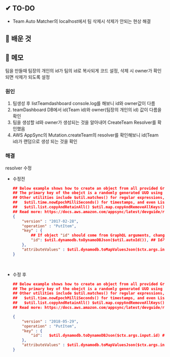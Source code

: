 ## ✔ TO-DO
- Team Auto Matcher의 localhost에서 팀 삭제시 삭제가 안되는 현상 해결


## 💾 배운 것


## 📝 메모

팀을 만들때 팀장의 개인의 id가 팀의 id로 복사되게 코드 설정, 삭제 시 owner가 확인 되면 삭제가 되도록 설정
### 원인
1. 팀생성 후 listTeamdashboard console.log를 해보니 id와 owner값이 다름
2. teamDashboard DB에서 id(Team id)와 owner(팀장의 개인의 id) 값이 다름을 확인
3. 팀을 생성할 id와 owner가 생성되는 것을 알아내어 CreateTeam Resolver를 확인했음
4. AWS AppSync의 Mutation.createTeam의 resolver를 확인해보니 id(Team id)가 랜덤으로 생성 되는 것을 확인
### 해결
resolver 수정
- 수정전

    ```json
    ## Below example shows how to create an object from all provided GraphQL arguments
    ## The primary key of the obejct is a randomly generated UUD using the $util.autoId() utility
    ## Other utilities include $util.matches() for regular expressions, $util.time.nowISO8601() or
    ##   $util.time.nowEpochMilliSeconds() for timestamps, and even List or Map helpers like
    ##   $util.list.copyAndRetainAll() $util.map.copyAndRemoveAllKeys() for shallow copies
    ## Read more: https://docs.aws.amazon.com/appsync/latest/devguide/resolver-context-reference.html#utility-helpers-in-util
    {
        "version" : "2017-02-28",
        "operation" : "PutItem",
        "key" : {
            ## If object "id" should come from GraphQL arguments, change to $util.dynamodb.toDynamoDBJson($ctx.args.id)
            "id": $util.dynamodb.toDynamoDBJson($util.autoId()), ## Id가 랜덤으로 발생
        },
        "attributeValues" : $util.dynamodb.toMapValuesJson($ctx.args.input)
    }
    ```
<br />

- 수정 후
    ```json
    ## Below example shows how to create an object from all provided GraphQL arguments
    ## The primary key of the obejct is a randomly generated UUD using the $util.autoId() utility
    ## Other utilities include $util.matches() for regular expressions, $util.time.nowISO8601() or
    ##   $util.time.nowEpochMilliSeconds() for timestamps, and even List or Map helpers like
    ##   $util.list.copyAndRetainAll() $util.map.copyAndRemoveAllKeys() for shallow copies
    ## Read more: https://docs.aws.amazon.com/appsync/latest/devguide/resolver-context-reference.html#utility-helpers-in-util

    {
        "version" : "2018-05-29",
        "operation" : "PutItem",
        "key" : {
            "id":   $util.dynamodb.toDynamoDBJson($ctx.args.input.id) ##owner의 값이 teamId로 삽입
        },
        "attributeValues" : $util.dynamodb.toMapValuesJson($ctx.args.input)
    }
    ```